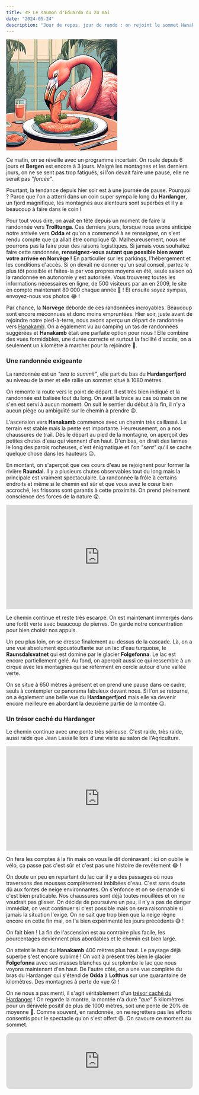 ```yaml
---
title: 🐟 Le saumon d'Eduardo du 24 mai
date: "2024-05-24"
description: "Jour de repos, jour de rando : on rejoint le sommet Hanakamb à 1080 mètres qui nous offre des vues époustouflantes sur une cascade, un lac, un fjord et un glacier !"
---
```


![Saumon d'Eduardo](../saumon_eduardo.png)

Ce matin, on se réveille avec un programme incertain. On roule depuis 6 jours et **Bergen** est encore à 3 jours. Malgré les montagnes et les derniers jours, on ne se sent pas trop fatigués, si l'on devait faire une pause, elle ne serait pas *"forcée"*.

Pourtant, la tendance depuis hier soir est à une journée de pause. Pourquoi ? Parce que l'on a atterri dans un coin super sympa le long du **Hardanger**, un fjord magnifique, les montagnes aux alentours sont superbes et il y a beaucoup à faire dans le coin !

Pour tout vous dire, on avait en tête depuis un moment de faire la randonnée vers **Trolltunga**. Ces derniers jours, lorsque nous avons anticipé notre arrivée vers **Odda** et qu'on a commencé à se renseigner, on s'est rendu compte que ça allait être compliqué 😰. Malheureusement, nous ne pourrons pas la faire pour des raisons logistiques. Si jamais vous souhaitez faire cette randonnée, **renseignez-vous autant que possible bien avant votre arrivée en Norvège !** En particulier sur les parkings, l'hébergement et les conditions d'accès. Si on devait ne donner qu'un seul conseil, partez le plus tôt possible et faites-la par vos propres moyens en été, seule saison où la randonnée en autonomie y est autorisée. Vous trouverez toutes les informations nécessaires en ligne, de 500 visiteurs par an en 2009, le site en compte maintenant 80 000 chaque année 🤯 ! Et ensuite soyez sympas, envoyez-nous vos photos 😂 !

Par chance, la **Norvège** déborde de ces randonnées incroyables. Beaucoup sont encore méconnues et donc moins empruntées. Hier soir, juste avant de rejoindre notre pied-à-terre, nous avons aperçu un départ de randonnée vers [Hanakamb](https://hardangerfjord.com/en/attractions/hanakamb-6504263). On a également vu au camping un tas de randonnées suggérées et **Hanakamb** était une parfaite option pour nous ! Elle combine des vues formidables, une durée correcte et surtout la facilité d'accès, on a seulement un kilomètre à marcher pour la rejoindre 🤗.

### Une randonnée exigeante

La randonnée est un *"sea to summit"*, elle part du bas du **Hardangerfjord** au niveau de la mer et elle rallie un sommet situé à 1080 mètres.

On remonte la route vers le point de départ. Il est très bien indiqué et la randonnée est balisée tout du long. On avait la trace au cas où mais on ne s'en est servi à aucun moment. On suit le sentier du début à la fin, il n'y a aucun piège ou ambiguïté sur le chemin à prendre 😉.

L'ascension vers **Hanakamb** commence avec un chemin très caillassé. Le terrain est stable mais la pente est importante. Heureusement, on a nos chaussures de trail. Dès le départ au pied de la montagne, on aperçoit des petites chutes d'eau qui viennent d'en haut. D'en bas, on dirait des larmes le long des parois rocheuses, c'est énigmatique et l'on *"sent"* qu'il se cache quelque chose dans les hauteurs 😉.

En montant, on s'aperçoit que ces cours d'eau se rejoignent pour former la rivière **Raundal**. Il y a plusieurs chutes observables tout du long mais la principale est vraiment spectaculaire. La randonnée la frôle à certains endroits et même si le chemin est sûr et que vous avez le cœur bien accroché, les frissons sont garantis à cette proximité. On prend pleinement conscience des forces de la nature 😲.

<div style="width: 100%; height: 0; position: relative; padding-bottom: 56%;"><iframe src="https://giphy.com/embed/3o84sq21TxDH6PyYms" style="top: 0; left: 0; width: 100%; height: 100%; position: absolute; border: 0;" allowfullscreen scrolling="no" allow="encrypted-media;" class="giphy-embed"></iframe></div>

Le chemin continue et reste très escarpé. On est maintenant immergés dans une forêt verte avec beaucoup de pierres. On garde notre concentration pour bien choisir nos appuis.

Un peu plus loin, on se dresse finalement au-dessus de la cascade. Là, on a une vue absolument époustouflante sur un lac d'eau turquoise, le 
**Raunsdalsvatnet** qui est dominé par le glacier **Folgefonna**. Le lac est encore partiellement gelé. Au fond, on aperçoit aussi ce qui ressemble à un cirque avec les montagnes qui se referment en cercle autour d'une vallée verte.

On se situe à 650 mètres à présent et on prend une pause dans ce cadre, seuls à contempler ce panorama fabuleux devant nous. Si l'on se retourne, on a également une belle vue du **Hardangerfjord** mais elle va devenir encore meilleure en abordant la deuxième partie de la montée 😉.

### Un trésor caché du Hardanger

Le chemin continue avec une pente très sérieuse. C'est raide, très raide, aussi raide que Jean Lassalle lors d'une visite au salon de l'Agriculture.

<div style="width: 100%; height: 0; position: relative; padding-bottom: 56%;"><iframe src="https://giphy.com/embed/etOX3h7ApZuDe7Fc5w" style="top: 0; left: 0; width: 100%; height: 100%; position: absolute; border: 0;" allowfullscreen scrolling="no" allow="encrypted-media;" class="giphy-embed"></iframe></div>

On fera les comptes à la fin mais on vous le dit dorénavant : ici on oublie le vélo, ça passe pas c'est sûr et c'est pas une histoire de revêtement 😂 !

On doute un peu en repartant du lac car il y a des passages où nous traversons des mousses complètement imbibées d'eau. C'est sans doute dû aux fontes de neige environnantes. On s'enfonce et on se demande si c'est bien praticable. Nos chaussures sont déjà toutes mouillées et on ne voudrait pas glisser. On décide de poursuivre un peu, il n'y a pas de danger immédiat, on veut continuer si c'est possible mais on sera raisonnable si jamais la situation l'exige. On ne sait que trop bien que la neige règne encore en cette fin mai, on l'a bien expérimenté les jours précédents 😅 !

On fait bien ! La fin de l'ascension est au contraire plus facile, les pourcentages deviennent plus abordables et le chemin est bien large.

On atteint le haut du **Hanakamb** 400 mètres plus haut. Le paysage déjà superbe s'est encore sublimé ! On voit à présent très bien le glacier **Folgefonna** avec ses masses blanches qui surplombe le lac que nous voyons maintenant d'en haut. De l'autre côté, on a une vue complète du bras du Hardanger qui s'étend de **Odda** à **Lofthus** sur une quarantaine de kilomètres. Des montagnes à perte de vue 😲 !

On ne nous a pas menti, il s'agit véritablement d'un 
[trésor caché du Hardanger](https://www.visitnorway.com/places-to-go/fjord-norway/the-hardangerfjord-region/listings-hardanger-fjord/hanakamb/246085/) ! On regarde la montre, la montée n'a duré *"que"* 5 kilomètres pour un dénivelé positif de plus de 1000 mètres, soit une pente de 20% de moyenne 🤯. Comme souvent, en randonnée, on ne regrettera pas les efforts consentis pour le spectacle qu'on s'est offert 😃. On savoure ce moment au sommet.

<iframe style="border-radius:12px" src="https://open.spotify.com/embed/track/213x4gsFDm04hSqIUkg88w?utm_source=generator" width="100%" height="152" frameBorder="0" allow="autoplay; clipboard-write; encrypted-media; picture-in-picture" loading="lazy"></iframe>